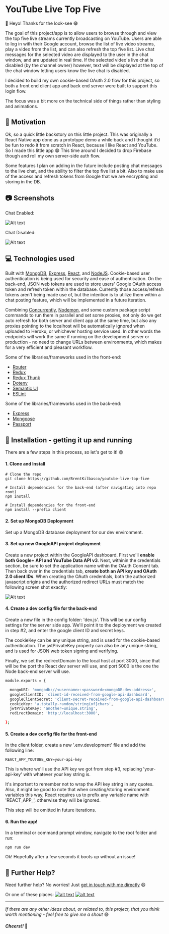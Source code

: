
[1.1]: http://i.imgur.com/tXSoThF.png (twitter icon with padding)
[2.1]: http://i.imgur.com/P3YfQoD.png (facebook icon with padding)
[3.1]: http://i.imgur.com/0o48UoR.png (github icon with padding)


[1.2]: http://i.imgur.com/wWzX9uB.png (twitter icon without padding)
[2.2]: http://i.imgur.com/fep1WsG.png (facebook icon without padding)
[3.2]: http://i.imgur.com/9I6NRUm.png (github icon without padding)


[1]: http://www.twitter.com/BrentKilbasco
[2]: http://www.facebook.com/bkilbasco
[3]: http://www.github.com/BrentKilbasco



# YouTube Live Top Five


👋 Heyo! Thanks for the look-see 😁

The goal of this project/app is to allow users to browse through and view the top five live streams currently broadcasting on YouTube. Users are able to log in with their Google account, browse the list of live video streams, play a video from the list, and can also refresh the top five list. Live chat messages for the selected video are displayed to the user in the chat window, and are updated in real time. If the selected video's live chat is disabled (by the channel owner) however, text will be displayed at the top of the chat window letting users know the live chat is disabled. 

I decided to build my own cookie-based OAuth 2.0 flow for this project, so both a front end client app and back end server were built to support this login flow. 

The focus was a bit more on the technical side of things rather than styling and animations. 


## 🧠 Motivation
Ok, so a quick little backstory on this little project. This was originally a React Native app done as a prototype demo a while back and I thought it’d be fun to redo it from scratch in React, because I like React and YouTube. So I made this little app 😁 This time around I decided to drop Firebase though and roll my own server-side auth flow. 

Some features I plan on adding in the future include posting chat messages to the live chat, and the ability to filter the top five list a bit. Also to make use of the access and refresh tokens from Google that we are encrypting and storing in the DB.

## 📷 Screenshots

Chat Enabled:

![Alt text](screenshots/ScreenShot_1[600].jpg?raw=false "Screen Shot 1")


Chat Disabled:

![Alt text](screenshots/ScreenShot_2[600].jpg?raw=true "Screen Shot 2")



## 💻 Technologies used

Built with [MongoDB](https://www.mongodb.com/), [Express](https://www.npmjs.com/package/express), [React](https://reactjs.org/), and [NodeJS](https://nodejs.org). Cookie-based user authentication is being used for security and ease of authentication. On the back-end, JSON web tokens are used to store users' Google OAuth access token and refresh token within the database. Currently those access/refresh tokens aren't being made use of, but the intention is to utilize them within a chat posting feature, which will be implemented in a future iteration.

Combining [Concurrently](https://www.npmjs.com/package/concurrently), [Nodemon](https://www.npmjs.com/package/nodemon), and some custom package script commands to run them in parallel and set some proxies, not only do we get auto refresh for both server and client app at the same time, but also any proxies pointing to the localhost will be automatically ignored when uploaded to Heroku, or whichever hosting service used. In other words the endpoints will work the same if running on the development server or production - no need to change URLs between environments, which makes for a very efficient and pleasant workflow.

Some of the libraries/frameworks used in the front-end:
- [Router](https://www.npmjs.com/package/router)
- [Redux](https://www.npmjs.com/package/redux)
- [Redux Thunk](https://www.npmjs.com/package/redux-thunk)
- [Dotenv](https://www.npmjs.com/package/dotenv)
- [Semantic UI](https://semantic-ui.com/)
- [ESLint](https://www.npmjs.com/package/eslint)


Some of the libraries/frameworks used in the back-end:

- [Express](https://www.npmjs.com/package/express)
- [Mongoose](https://www.npmjs.com/package/mongoose)
- [Passport](https://www.npmjs.com/package/passport)


## 🚀 Installation - getting it up and running

There are a few steps in this process, so let's get to it! 😃

#### 1. Clone and Install
```
# Clone the repo
git clone https://github.com/BrentKilbasco/youtube-live-top-five

# Install dependencies for the back-end (after navigating into repo root)
npm install

# Install dependencies for the front-end
npm install --prefix client

```

#### 2. Set up MongoDB Deployment
Set up a MongoDB database deployment for our dev environment.

#### 3. Set up new GoogleAPI project deployment
Create a new project within the GoogleAPI dashboard. First we'll **enable both Google+ API and YouTube Data API v3**. Next, withinin the credentials section, be sure to set the application name within the OAuth Consent tab. Then back over in the credentials tab, **create both an API key and OAuth 2.0 client IDs**. When creating the OAuth credentials, both the authorized javascript origins and the authorized redirect URLs must match the following screen shot exactly:


![Alt text](screenshots/OAuth_Redirects.jpg?raw=true "OAuth Redirects")

#### 4. Create a dev config file for the back-end

Create a new file in the config folder: 'dev.js'. This will be our config settings for the server side app. We'll point it to the deployment we created in step #2, and enter the google client ID and secret keys. 

The cookieKey can be any unique string, and is used for the cookie-based authentication. The jwtPrivateKey property can also be any unique string, and is used for JSON web token signing and verifying. 

Finally, we set the redirectDomain to the local host at port 3000, since that will be the port the React dev server will use, and port 5000 is the one the Node back-end server will use.

```bash
module.exports = {

  mongoURI: 'mongodb://<username>:<password><mongoDB-dev-address>',
  googleClientID: 'client-id-received-from-google-api-dashboard',
  googleClientSecret: 'client-secret-received-from-google-api-dashboard',
  cookieKey: 'a.totally-random/string(of]chars',
  jwtPrivateKey: 'another=unique.string',
  redirectDomain: 'http://localhost:3000',

};
```

#### 5. Create a dev config file for the front-end

In the client folder, create a new '.env.development' file and add the following line:
```
REACT_APP_YOUTUBE_KEY=your-api-key
```

This is where we'll use the API key we got from step #3, replacing 'your-api-key' with whatever your key string is.

It's important to remember not to wrap the API key string in any quotes. Also, it might be good to note that when creating/storing environment variables this way, React requires us to prefix any variable name with 'REACT\_APP\_', otherwise they will be ignored. 

This step will be omitted in future iterations. 

#### 6. Run the app!
In a terminal or command prompt window, navigate to the root folder and run:
```
npm run dev
```

Ok! Hopefully after a few seconds it boots up without an issue! 


## 👊 Further Help?

Need further help? No worries! Just [get in touch with me directly](http://portfolio.bkilbasco.com) 😄

Or one of these places:   [![alt text][1.2]][1] [![alt text][2.2]][2]

---

_If there are any other ideas about, or related to, this project, that you think worth mentioning - feel free to give me a shout_ 😄  

#### _Cheers!!_ 🍻 


